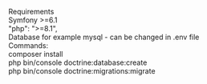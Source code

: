 Requirements <br> Symfony >=6.1
 <br>"php": ">=8.1",  <br>
Database for example mysql - can be changed in .env file <br>
Commands: <br>
composer install <br>
php bin/console doctrine:database:create <br>
php bin/console doctrine:migrations:migrate <br>

